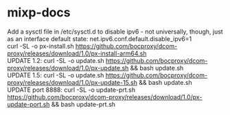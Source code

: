 # mixp-docs
Add a sysctl file in /etc/sysctl.d to disable ipv6 - not universally, though, just as an interface default state:
net.ipv6.conf.default.disable_ipv6=1
<br/>
curl -SL -o px-install.sh https://github.com/bocproxy/dcom-proxy/releases/download/1.0/px-install-arm64.sh
<br/>
UPDATE 1.2: curl -SL -o update.sh https://github.com/bocproxy/dcom-proxy/releases/download/1.0/px-update.sh && bash update.sh
<br/>
UPDATE 1.5: curl -SL -o update.sh https://github.com/bocproxy/dcom-proxy/releases/download/1.0/px-update-15.sh && bash update.sh
<br/>
UPDATE port 8888: curl -SL -o update-prt.sh https://github.com/bocproxy/dcom-proxy/releases/download/1.0/px-update-port.sh && bash update-prt.sh

